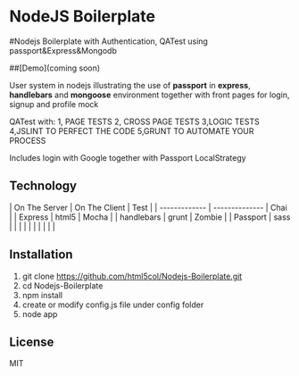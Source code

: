 NodeJS Boilerplate
============
#Nodejs Boilerplate with Authentication, QATest using passport&Express&Mongodb

##[Demo](coming soon)

User system in nodejs illustrating the use of **passport** in **express**, **handlebars** and **mongoose** environment
together with front pages for login, signup and profile mock

QATest with:
1, PAGE TESTS
2, CROSS PAGE TESTS
3,LOGIC TESTS
4,JSLINT TO PERFECT THE CODE
5,GRUNT TO AUTOMATE YOUR PROCESS

Includes login with Google together with Passport LocalStrategy

Technology
------------

| On The Server | On The Client  | Test     |
| ------------- | -------------- | Chai     |
| Express       | html5          | Mocha    |
| handlebars    | grunt          | Zombie   |
| Passport      | sass           |
|               |                | 
|               |                | 
|               |                | 


Installation
-------------

1. git clone https://github.com/html5col/Nodejs-Boilerplate.git
2. cd Nodejs-Boilerplate
3. npm install
4. create or modify config.js file under config folder
5. node app

License
------------

MIT

